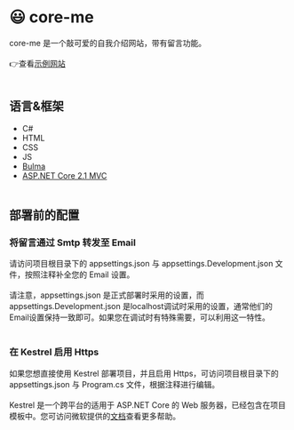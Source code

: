 # 😃 core-me

core-me 是一个敲可爱的自我介绍网站，带有留言功能。
<br><br>
👉查看[示例网站](https://surbowl.online)
<br><br>
## 语言&框架
- C#
- HTML
- CSS
- JS
- [Bulma](https://github.com/jgthms/bulma)
- [ASP.NET Core 2.1 MVC](https://github.com/aspnet/AspNetCore)
<br><br>
## 部署前的配置
### 将留言通过 Smtp 转发至 Email
请访问项目根目录下的 appsettings.json 与 appsettings.Development.json 文件，按照注释补全您的 Email 设置。
<br><br>
请注意，appsettings.json 是正式部署时采用的设置，而 appsettings.Development.json 是localhost调试时采用的设置，通常他们的Email设置保持一致即可。如果您在调试时有特殊需要，可以利用这一特性。
<br><br>
### 在 Kestrel 启用 Https
如果您想直接使用 Kestrel 部署项目，并且启用 Https，可访问项目根目录下的 appsettings.json 与 Program.cs 文件，根据注释进行编辑。
<br><br>
Kestrel 是一个跨平台的适用于 ASP.NET Core 的 Web 服务器，已经包含在项目模板中。您可访问微软提供的[文档](https://docs.microsoft.com/zh-cn/aspnet/core/host-and-deploy/?view=aspnetcore-3.0)查看更多帮助。
